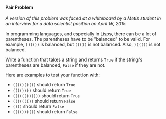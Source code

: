 #### Pair Problem

*A version of this problem was faced at a whiteboard by a Metis student in an interview for a data scientist position on April 16, 2015.*

In programming languages, and especially in Lisps, there can be a lot of parentheses. The parentheses have to be "balanced" to be valid. For example, `()(())` is balanced, but `()())` is not balanced. Also, `)((())` is not balanced.

Write a function that takes a string and returns `True` if the string's parentheses are balanced, `False` if they are not.

Here are examples to test your function with:

 * `(()()()())` should return `True`
 * `(((())))` should return `True`
 * `(()((())()))` should return `True`
 * `((((((())` should return `False`
 * `()))` should return `False`
 * `(()()))(()` should return `False`

